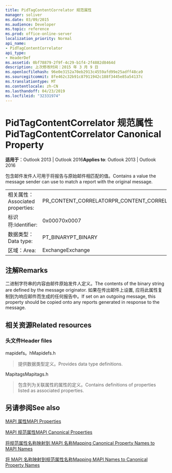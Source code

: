 ```yaml
---
title: PidTagContentCorrelator 规范属性
manager: soliver
ms.date: 03/09/2015
ms.audience: Developer
ms.topic: reference
ms.prod: office-online-server
localization_priority: Normal
api_name:
- PidTagContentCorrelator
api_type:
- HeaderDef
ms.assetid: 0bf78879-2f9f-4c29-b1f4-2f4882d8464d
description: 上次修改时间：2015 年 3 月 9 日
ms.openlocfilehash: 96e0e3152a70eb2913c4559afd99e25adff48ca9
ms.sourcegitcommit: 8fe462c32b91c87911942c188f3445e85a54137c
ms.translationtype: MT
ms.contentlocale: zh-CN
ms.lasthandoff: 04/23/2019
ms.locfileid: "32331974"
---
```

# <a name="pidtagcontentcorrelator-canonical-property"></a><span data-ttu-id="7ab7e-103">PidTagContentCorrelator 规范属性</span><span class="sxs-lookup"><span data-stu-id="7ab7e-103">PidTagContentCorrelator Canonical Property</span></span>

  
  
<span data-ttu-id="7ab7e-104">**适用于**：Outlook 2013 | Outlook 2016</span><span class="sxs-lookup"><span data-stu-id="7ab7e-104">**Applies to**: Outlook 2013 | Outlook 2016</span></span> 
  
<span data-ttu-id="7ab7e-105">包含邮件发件人可用于将报告与原始邮件相匹配的值。</span><span class="sxs-lookup"><span data-stu-id="7ab7e-105">Contains a value the message sender can use to match a report with the original message.</span></span>
  
|||
|:-----|:-----|
|<span data-ttu-id="7ab7e-106">相关属性：</span><span class="sxs-lookup"><span data-stu-id="7ab7e-106">Associated properties:</span></span>  <br/> |<span data-ttu-id="7ab7e-107">PR_CONTENT_CORRELATOR</span><span class="sxs-lookup"><span data-stu-id="7ab7e-107">PR_CONTENT_CORRELATOR</span></span>  <br/> |
|<span data-ttu-id="7ab7e-108">标识符:</span><span class="sxs-lookup"><span data-stu-id="7ab7e-108">Identifier:</span></span>  <br/> |<span data-ttu-id="7ab7e-109">0x0007</span><span class="sxs-lookup"><span data-stu-id="7ab7e-109">0x0007</span></span>  <br/> |
|<span data-ttu-id="7ab7e-110">数据类型：</span><span class="sxs-lookup"><span data-stu-id="7ab7e-110">Data type:</span></span>  <br/> |<span data-ttu-id="7ab7e-111">PT_BINARY</span><span class="sxs-lookup"><span data-stu-id="7ab7e-111">PT_BINARY</span></span>  <br/> |
|<span data-ttu-id="7ab7e-112">区域：</span><span class="sxs-lookup"><span data-stu-id="7ab7e-112">Area:</span></span>  <br/> |<span data-ttu-id="7ab7e-113">Exchange</span><span class="sxs-lookup"><span data-stu-id="7ab7e-113">Exchange</span></span>  <br/> |
   
## <a name="remarks"></a><span data-ttu-id="7ab7e-114">注解</span><span class="sxs-lookup"><span data-stu-id="7ab7e-114">Remarks</span></span>

<span data-ttu-id="7ab7e-115">二进制字符串的内容由邮件原始发件人定义。</span><span class="sxs-lookup"><span data-stu-id="7ab7e-115">The contents of the binary string are defined by the message originator.</span></span> <span data-ttu-id="7ab7e-116">如果在传出邮件上设置, 应将此属性复制到为响应邮件而生成的任何报告中。</span><span class="sxs-lookup"><span data-stu-id="7ab7e-116">If set on an outgoing message, this property should be copied onto any reports generated in response to the message.</span></span>
  
## <a name="related-resources"></a><span data-ttu-id="7ab7e-117">相关资源</span><span class="sxs-lookup"><span data-stu-id="7ab7e-117">Related resources</span></span>

### <a name="header-files"></a><span data-ttu-id="7ab7e-118">头文件</span><span class="sxs-lookup"><span data-stu-id="7ab7e-118">Header files</span></span>

<span data-ttu-id="7ab7e-119">mapidefs。h</span><span class="sxs-lookup"><span data-stu-id="7ab7e-119">Mapidefs.h</span></span>
  
> <span data-ttu-id="7ab7e-120">提供数据类型定义。</span><span class="sxs-lookup"><span data-stu-id="7ab7e-120">Provides data type definitions.</span></span>
    
<span data-ttu-id="7ab7e-121">Mapitags</span><span class="sxs-lookup"><span data-stu-id="7ab7e-121">Mapitags.h</span></span>
  
> <span data-ttu-id="7ab7e-122">包含列为关联属性的属性的定义。</span><span class="sxs-lookup"><span data-stu-id="7ab7e-122">Contains definitions of properties listed as associated properties.</span></span>
    
## <a name="see-also"></a><span data-ttu-id="7ab7e-123">另请参阅</span><span class="sxs-lookup"><span data-stu-id="7ab7e-123">See also</span></span>



[<span data-ttu-id="7ab7e-124">MAPI 属性</span><span class="sxs-lookup"><span data-stu-id="7ab7e-124">MAPI Properties</span></span>](mapi-properties.md)
  
[<span data-ttu-id="7ab7e-125">MAPI 规范属性</span><span class="sxs-lookup"><span data-stu-id="7ab7e-125">MAPI Canonical Properties</span></span>](mapi-canonical-properties.md)
  
[<span data-ttu-id="7ab7e-126">将规范属性名称映射到 MAPI 名称</span><span class="sxs-lookup"><span data-stu-id="7ab7e-126">Mapping Canonical Property Names to MAPI Names</span></span>](mapping-canonical-property-names-to-mapi-names.md)
  
[<span data-ttu-id="7ab7e-127">将 MAPI 名称映射到规范属性名称</span><span class="sxs-lookup"><span data-stu-id="7ab7e-127">Mapping MAPI Names to Canonical Property Names</span></span>](mapping-mapi-names-to-canonical-property-names.md)

